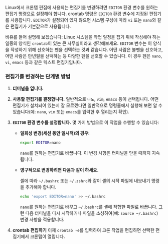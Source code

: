 Linux에서 크론탭 편집에 사용되는 편집기를 변경하려면 `EDITOR` 환경 변수를 원하는 편집기 명령으로 설정해야 합니다. crontab 명령은 `EDITOR` 환경 변수에 지정된 편집기를 사용합니다. `EDITOR`가 설정되어 있지 않으면 시스템 구성에 따라 `vi` 또는 `nano`와 같은 편집기가 기본값으로 사용됩니다.

비유를 들어 설명해 보겠습니다: Linux 시스템을 작업 일정을 잡기 위해 작성해야 하는 일종의 양식인 `crontab`이 있는 큰 사무실이라고 생각해보세요. `EDITOR` 변수는 이 양식을 작성하기 위해 선호하는 펜을 선택하는 것과 같습니다. 어떤 사람은 볼펜을 선호하고, 어떤 사람은 만년필을 선택하는 등 다양한 펜을 선호할 수 있습니다. 이 경우 펜은 `nano`, `vi`, `emacs` 등과 같은 텍스트 편집기입니다.

### 편집기를 변경하는 단계별 방법

1. **터미널을 엽니다.**
2. **사용할 편집기를 결정합니다.** 일반적으로 `나노`, `vim`, `emacs` 등이 선택됩니다. 어떤 편집기가 설치되어 있는지 잘 모르겠다면 일반적으로 명령줄에서 실행해 보면 알 수 있습니다(예: `nano`, `vim` 또는 `emacs`를 입력한 후 열리는지 확인).
3. **`EDITOR` 환경 변수를 설정합니다.** 몇 가지 방법으로 이 작업을 수행할 수 있습니다:

    - **일회성 변경(세션 동안 일시적)의 경우:**
      
      ```sh
      export EDITOR=nano
      ```

      `nano`를 원하는 편집기로 바꿉니다. 이 변경 사항은 터미널을 닫을 때까지 지속됩니다.

    - **영구적으로 변경하려면 다음과 같이 하세요.**

      셸에 따라 `~/.bashrc` 또는 `~/.zshrc`와 같이 셸의 시작 파일에 내보내기 명령을 추가해야 합니다.

      ```sh
      echo 'export EDITOR=nano' >> ~/.bashrc
      ```
      `nano`를 원하는 편집기로 바꾸고 `~/.bashrc`를 셸에 적합한 파일로 바꿉니다. 그런 다음 터미널을 다시 시작하거나 파일을 소싱하여(예: `source ~/.bashrc`) 변경 사항을 적용합니다.

4. **crontab 편집하기** 이제 `crontab -e`를 입력하여 크론 작업을 편집하면 선택한 편집기에서 크론탭이 열립니다.